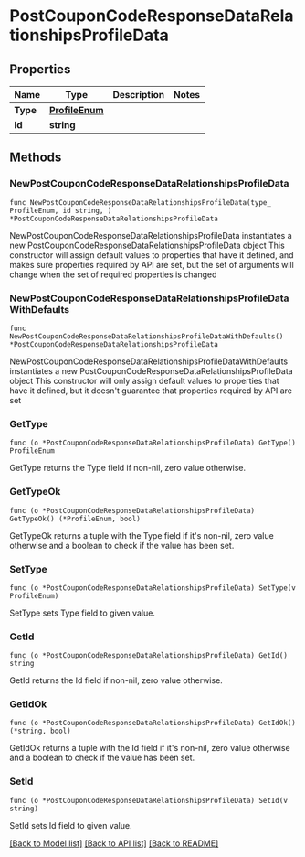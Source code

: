 # PostCouponCodeResponseDataRelationshipsProfileData

## Properties

Name | Type | Description | Notes
------------ | ------------- | ------------- | -------------
**Type** | [**ProfileEnum**](ProfileEnum.md) |  | 
**Id** | **string** |  | 

## Methods

### NewPostCouponCodeResponseDataRelationshipsProfileData

`func NewPostCouponCodeResponseDataRelationshipsProfileData(type_ ProfileEnum, id string, ) *PostCouponCodeResponseDataRelationshipsProfileData`

NewPostCouponCodeResponseDataRelationshipsProfileData instantiates a new PostCouponCodeResponseDataRelationshipsProfileData object
This constructor will assign default values to properties that have it defined,
and makes sure properties required by API are set, but the set of arguments
will change when the set of required properties is changed

### NewPostCouponCodeResponseDataRelationshipsProfileDataWithDefaults

`func NewPostCouponCodeResponseDataRelationshipsProfileDataWithDefaults() *PostCouponCodeResponseDataRelationshipsProfileData`

NewPostCouponCodeResponseDataRelationshipsProfileDataWithDefaults instantiates a new PostCouponCodeResponseDataRelationshipsProfileData object
This constructor will only assign default values to properties that have it defined,
but it doesn't guarantee that properties required by API are set

### GetType

`func (o *PostCouponCodeResponseDataRelationshipsProfileData) GetType() ProfileEnum`

GetType returns the Type field if non-nil, zero value otherwise.

### GetTypeOk

`func (o *PostCouponCodeResponseDataRelationshipsProfileData) GetTypeOk() (*ProfileEnum, bool)`

GetTypeOk returns a tuple with the Type field if it's non-nil, zero value otherwise
and a boolean to check if the value has been set.

### SetType

`func (o *PostCouponCodeResponseDataRelationshipsProfileData) SetType(v ProfileEnum)`

SetType sets Type field to given value.


### GetId

`func (o *PostCouponCodeResponseDataRelationshipsProfileData) GetId() string`

GetId returns the Id field if non-nil, zero value otherwise.

### GetIdOk

`func (o *PostCouponCodeResponseDataRelationshipsProfileData) GetIdOk() (*string, bool)`

GetIdOk returns a tuple with the Id field if it's non-nil, zero value otherwise
and a boolean to check if the value has been set.

### SetId

`func (o *PostCouponCodeResponseDataRelationshipsProfileData) SetId(v string)`

SetId sets Id field to given value.



[[Back to Model list]](../README.md#documentation-for-models) [[Back to API list]](../README.md#documentation-for-api-endpoints) [[Back to README]](../README.md)


